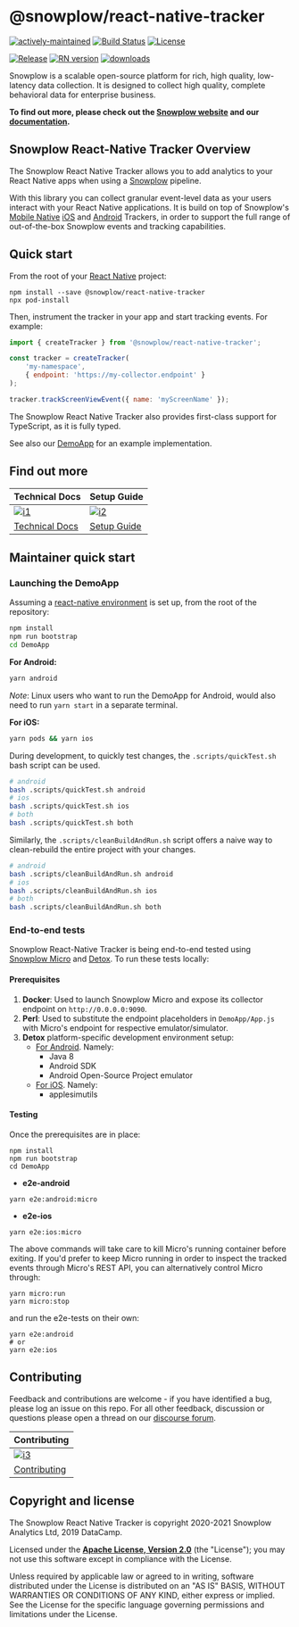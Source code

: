 
# @snowplow/react-native-tracker

[![actively-maintained]][tracker-classification]
[![Build Status][gh-actions-image]][gh-actions]
[![License][license-image]][license]

[![Release][release-image]][releases]
[![RN version][react-native-v-image]][react-native-v]
[![downloads][downloads-dm-image]][downloads-dm]


Snowplow is a scalable open-source platform for rich, high quality, low-latency data collection. It is designed to collect high quality, complete behavioral data for enterprise business.

**To find out more, please check out the [Snowplow website][website] and our [documentation][docs].**


## Snowplow React-Native Tracker Overview

The Snowplow React Native Tracker allows you to add analytics to your React Native apps when using a [Snowplow][snowplow] pipeline.

With this library you can collect granular event-level data as your users interact with your React Native applications. It is build on top of Snowplow's [Mobile Native][native-trackers] [iOS][objc-tracker] and [Android][android-tracker] Trackers, in order to support the full range of out-of-the-box Snowplow events and tracking capabilities.


## Quick start

From the root of your [React Native][react-native] project:

```
npm install --save @snowplow/react-native-tracker
npx pod-install
```

Then, instrument the tracker in your app and start tracking events. For example:

```javascript
import { createTracker } from '@snowplow/react-native-tracker';

const tracker = createTracker(
    'my-namespace',
    { endpoint: 'https://my-collector.endpoint' }
);

tracker.trackScreenViewEvent({ name: 'myScreenName' });
```

The Snowplow React Native Tracker also provides first-class support for TypeScript, as it is fully typed.

See also our [DemoApp][demoapp] for an example implementation.


## Find out more

| Technical Docs                    | Setup Guide                 |
|-----------------------------------|-----------------------------|
| [![i1][techdocs-image]][techdocs] | [![i2][setup-image]][setup] |
| [Technical Docs][techdocs]        | [Setup Guide][setup]        |



## Maintainer quick start

### Launching the DemoApp

Assuming a [react-native environment][react-native-environment] is set up, from the root of the repository:

```bash
npm install
npm run bootstrap
cd DemoApp
```

**For Android:**

```bash
yarn android
```
_Note_: Linux users who want to run the DemoApp for Android, would also need to run `yarn start` in a separate terminal.

**For iOS:**

```bash
yarn pods && yarn ios
```

During development, to quickly test changes, the `.scripts/quickTest.sh` bash script can be used.

```bash
# android
bash .scripts/quickTest.sh android
# ios
bash .scripts/quickTest.sh ios
# both
bash .scripts/quickTest.sh both
```

Similarly, the `.scripts/cleanBuildAndRun.sh` script offers a naive way to clean-rebuild the entire project with your changes.

```bash
# android
bash .scripts/cleanBuildAndRun.sh android
# ios
bash .scripts/cleanBuildAndRun.sh ios
# both
bash .scripts/cleanBuildAndRun.sh both
```


### End-to-end tests

Snowplow React-Native Tracker is being end-to-end tested using [Snowplow Micro][snowplow-micro] and [Detox][detox]. To run these tests locally:

#### Prerequisites

1. **Docker**: Used to launch Snowplow Micro and expose its collector endpoint on `http://0.0.0.0:9090`.
2. **Perl**: Used to substitute the endpoint placeholders in `DemoApp/App.js` with Micro's endpoint for respective emulator/simulator.
3. **Detox** platform-specific development environment setup:
    - [For Android][detox-android-env]. Namely:
      - Java 8
      - Android SDK
      - Android Open-Source Project emulator
    - [For iOS][detox-ios-env]. Namely:
      - applesimutils

#### Testing

Once the prerequisites are in place:

```
npm install
npm run bootstrap
cd DemoApp
```

 - **e2e-android**
```
yarn e2e:android:micro
```

 - **e2e-ios**
```
yarn e2e:ios:micro
```

The above commands will take care to kill Micro's running container before exiting. If you'd prefer to keep Micro running in order to inspect the tracked events through Micro's REST API, you can alternatively control Micro through:

```
yarn micro:run
yarn micro:stop
```
and run the e2e-tests on their own:
```
yarn e2e:android
# or
yarn e2e:ios
```


## Contributing

Feedback and contributions are welcome - if you have identified a bug, please log an issue on this repo. For all other feedback, discussion or questions please open a thread on our [discourse forum][discourse].

| Contributing                              |
|-------------------------------------------|
| [![i3][contributing-image]][contributing] |
| [Contributing][contributing]              |



## Copyright and license

The Snowplow React Native Tracker is copyright 2020-2021 Snowplow Analytics Ltd, 2019 DataCamp.

Licensed under the **[Apache License, Version 2.0][license]** (the "License");
you may not use this software except in compliance with the License.

Unless required by applicable law or agreed to in writing, software
distributed under the License is distributed on an "AS IS" BASIS,
WITHOUT WARRANTIES OR CONDITIONS OF ANY KIND, either express or implied.
See the License for the specific language governing permissions and
limitations under the License.


[tracker-classification]: https://docs.snowplowanalytics.com/docs/collecting-data/collecting-from-own-applications/tracker-maintenance-classification/
[actively-maintained]: https://img.shields.io/static/v1?style=flat&label=Snowplow&message=Actively%20Maintained&color=6638b8&labelColor=9ba0aa&logo=data:image/png;base64,iVBORw0KGgoAAAANSUhEUgAAABAAAAAQCAMAAAAoLQ9TAAAAeFBMVEVMaXGXANeYANeXANZbAJmXANeUANSQAM+XANeMAMpaAJhZAJeZANiXANaXANaOAM2WANVnAKWXANZ9ALtmAKVaAJmXANZaAJlXAJZdAJxaAJlZAJdbAJlbAJmQAM+UANKZANhhAJ+EAL+BAL9oAKZnAKVjAKF1ALNBd8J1AAAAKHRSTlMAa1hWXyteBTQJIEwRgUh2JjJon21wcBgNfmc+JlOBQjwezWF2l5dXzkW3/wAAAHpJREFUeNokhQOCA1EAxTL85hi7dXv/E5YPCYBq5DeN4pcqV1XbtW/xTVMIMAZE0cBHEaZhBmIQwCFofeprPUHqjmD/+7peztd62dWQRkvrQayXkn01f/gWp2CrxfjY7rcZ5V7DEMDQgmEozFpZqLUYDsNwOqbnMLwPAJEwCopZxKttAAAAAElFTkSuQmCC
[gh-actions]: https://github.com/snowplow-incubator/snowplow-react-native-tracker/actions
[gh-actions-image]: https://github.com/snowplow-incubator/snowplow-react-native-tracker/workflows/build/badge.svg?branch=master

[license]: https://www.apache.org/licenses/LICENSE-2.0
[license-image]: https://img.shields.io/badge/license-Apache--2-blue.svg?style=flat

[releases]: https://www.npmjs.com/package/@snowplow/react-native-tracker
[release-image]: https://img.shields.io/npm/v/@snowplow/react-native-tracker

[react-native-v]: https://www.npmjs.com/package/@snowplow/react-native-tracker
[react-native-v-image]: https://img.shields.io/npm/dependency-version/@snowplow/react-native-tracker/peer/react-native

[downloads-dm]: https://www.npmjs.com/package/@snowplow/react-native-tracker
[downloads-dm-image]: https://img.shields.io/npm/dm/@snowplow/react-native-tracker

[website]: https://snowplowanalytics.com
[docs]: https://docs.snowplowanalytics.com
[snowplow]: https://github.com/snowplow/snowplow
[discourse]: https://discourse.snowplowanalytics.com

[techdocs]: https://docs.snowplowanalytics.com/docs/collecting-data/collecting-from-own-applications/react-native-tracker/introduction
[techdocs-image]: https://d3i6fms1cm1j0i.cloudfront.net/github/images/techdocs.png
[setup]: https://docs.snowplowanalytics.com/docs/collecting-data/collecting-from-own-applications/react-native-tracker/quick-start-guide/
[setup-image]: https://d3i6fms1cm1j0i.cloudfront.net/github/images/setup.png

[contributing]: https://github.com/snowplow-incubator/snowplow-react-native-tracker/blob/master/CONTRIBUTING.md
[contributing-image]: https://d3i6fms1cm1j0i.cloudfront.net/github/images/contributing.png

[react-native]: https://reactnative.dev/
[react-native-environment]: https://reactnative.dev/docs/environment-setup
[snowplow-micro]: https://github.com/snowplow-incubator/snowplow-micro
[snowplow-mini]: https://github.com/snowplow/snowplow-mini

[native-trackers]: https://docs.snowplowanalytics.com/docs/collecting-data/collecting-from-own-applications/mobile-trackers/mobile-trackers-v2-0
[objc-tracker]: https://github.com/snowplow/snowplow-objc-tracker
[android-tracker]: https://github.com/snowplow/snowplow-android-tracker

[demoapp]: https://github.com/snowplow-incubator/snowplow-react-native-tracker/tree/master/DemoApp
[gh-actions-workflows]: https://github.com/snowplow-incubator/snowplow-react-native-tracker/tree/master/.github/workflows
[detox]: https://github.com/wix/Detox
[detox-android-env]: https://github.com/wix/Detox/blob/master/docs/Introduction.AndroidDevEnv.md
[detox-ios-env]: https://github.com/wix/Detox/blob/master/docs/Introduction.iOSDevEnv.md
